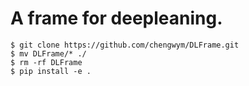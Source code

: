 # A frame for deepleaning.

```
$ git clone https://github.com/chengwym/DLFrame.git
$ mv DLFrame/* ./
$ rm -rf DLFrame
$ pip install -e .
```

